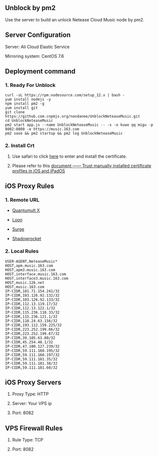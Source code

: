 ## Unblock by pm2

Use the server to build an unlock Netease Cloud Music node by pm2.

## Server Configuration

Server: Ali Cloud Elastic Service

Mirroring system: CentOS 7.6

## Deployment command

### 1. Ready For Unblock

```
curl -sL https://rpm.nodesource.com/setup_12.x | bash -
yum install nodejs -y
npm install pm2 -g
yum install git
git clone https://github.com.cnpmjs.org/nondanee/UnblockNeteaseMusic.git
cd UnblockNeteaseMusic
pm2 start app.js --name UnblockNeteaseMusic -- -s -o kuwo qq migu -p 8082:8080 -e https://music.163.com
pm2 save && pm2 startup && pm2 log UnblockNeteaseMusic
```

### 2. Install Crt

1. Use safari to click [here](https://raw.githubusercontent.com/nondanee/UnblockNeteaseMusic/master/ca.crt) to enter and install the certificate.

2. Please refer to this [document —— Trust manually installed certificate profiles in iOS and iPadOS](https://support.apple.com/en-us/HT204477)

## iOS Proxy Rules

### 1. Remote URL

- [Quantumult X](https://raw.githubusercontent.com/blackmatrix7/ios_rule_script/master/rule/QuantumultX/NetEaseMusic/NetEaseMusic.list)

- [Loon](https://raw.githubusercontent.com/blackmatrix7/ios_rule_script/master/rule/Loon/NetEaseMusic/NetEaseMusic.list)

- [Surge](https://raw.githubusercontent.com/blackmatrix7/ios_rule_script/master/rule/Surge/NetEaseMusic/NetEaseMusic.list)

- [Shadowrocket](https://raw.githubusercontent.com/blackmatrix7/ios_rule_script/master/rule/Shadowrocket/NetEaseMusic/NetEaseMusic.list)

### 2. Local Rules

```
USER-AGENT,NeteaseMusic*
HOST,apm.music.163.com
HOST,apm3.music.163.com
HOST,interface.music.163.com
HOST,interface3.music.163.com
HOST,music.126.net
HOST,music.163.com
IP-CIDR,101.71.154.241/32
IP-CIDR,103.126.92.132/32
IP-CIDR,103.126.92.133/32
IP-CIDR,112.13.119.17/32
IP-CIDR,112.13.122.1/32
IP-CIDR,115.236.118.33/32
IP-CIDR,115.236.121.1/32
IP-CIDR,118.24.63.156/32
IP-CIDR,193.112.159.225/32
IP-CIDR,223.252.199.66/32
IP-CIDR,223.252.199.67/32
IP-CIDR,39.105.63.80/32
IP-CIDR,45.254.48.1/32
IP-CIDR,47.100.127.239/32
IP-CIDR,59.111.160.195/32
IP-CIDR,59.111.160.197/32
IP-CIDR,59.111.181.35/32
IP-CIDR,59.111.181.38/32
IP-CIDR,59.111.181.60/32
```

## iOS Proxy Servers

1. Proxy Type: HTTP

2. Server: Your VPS ip

3. Port: 8082

## VPS Firewall Rules

1. Rule Type: TCP

2. Port: 8082
